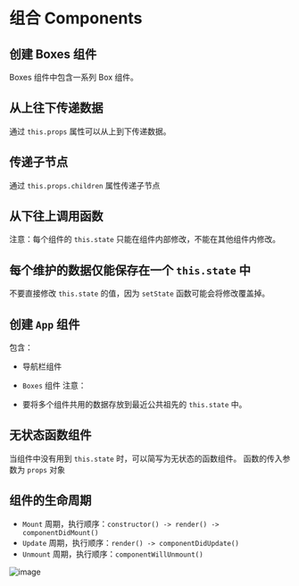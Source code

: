 # 组合 Components

## 创建 Boxes 组件
Boxes 组件中包含一系列 Box 组件。

## 从上往下传递数据
通过 `this.props` 属性可以从上到下传递数据。

## 传递子节点
通过 `this.props.children` 属性传递子节点

## 从下往上调用函数
注意：每个组件的 `this.state` 只能在组件内部修改，不能在其他组件内修改。

## 每个维护的数据仅能保存在一个 `this.state` 中
不要直接修改 `this.state` 的值，因为 `setState` 函数可能会将修改覆盖掉。
## 创建 `App` 组件
包含：

- 导航栏组件
- `Boxes` 组件
注意：

- 要将多个组件共用的数据存放到最近公共祖先的 `this.state` 中。

## 无状态函数组件
当组件中没有用到 `this.state` 时，可以简写为无状态的函数组件。
函数的传入参数为 `props` 对象
## 组件的生命周期
- `Mount` 周期，执行顺序：`constructor() -> render() -> componentDidMount()`
- `Update` 周期，执行顺序：`render() -> componentDidUpdate()`
- `Unmount` 周期，执行顺序：`componentWillUnmount()`

![image](https://user-images.githubusercontent.com/94043894/182876903-f6612d13-cba0-4199-a984-7863355d1362.png)
